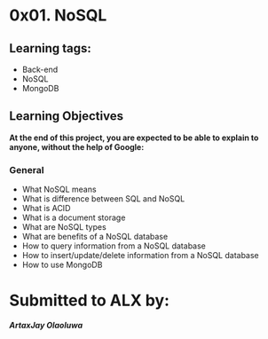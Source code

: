 # 0x01. NoSQL

## Learning tags:

- Back-end
- NoSQL
- MongoDB

## Learning Objectives

**At the end of this project, you are expected to be able to explain to anyone, without the help of Google:**

### General

- What NoSQL means
- What is difference between SQL and NoSQL
- What is ACID
- What is a document storage
- What are NoSQL types
- What are benefits of a NoSQL database
- How to query information from a NoSQL database
- How to insert/update/delete information from a NoSQL database
- How to use MongoDB

# Submitted to ALX by:

**_ArtaxJay Olaoluwa_**
